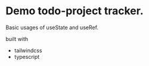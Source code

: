 # Demo todo-project tracker.

Basic usages of useState and useRef.

built with

- tailwindcss
- typescript
